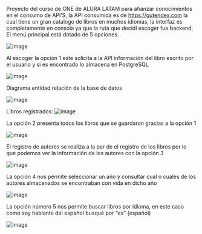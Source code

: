 Proyecto del curso de ONE de ALURA LATAM para afianzar conocimientos en el consumo de API’S, la API consumida es de https://gutendex.com la cual tiene un gran catalogo de libros en muchos idiomas, la interfaz es completamente en consola ya que la ruta que decidí escoger fue backend.
El menú principal está dotado de 5 opciones.

![image](https://github.com/OscarMes/Challenge_LiterAlura/assets/128978144/5dda2fc0-5d52-434b-813b-d1e67c69806e)

 
Al escoger la opción 1 este solicita a la API información del libro escrito por el usuario y si es encontrado lo almacena en PostgreSQL

![image](https://github.com/OscarMes/Challenge_LiterAlura/assets/128978144/a9c6145a-3e05-42b4-91c1-f5ebdb8f0243)

 
Diagrama entidad relación de la base de datos

![image](https://github.com/OscarMes/Challenge_LiterAlura/assets/128978144/f6b7c195-edd7-4cec-b1cb-9395be6a38c7)

 
Libros registrados:
![image](https://github.com/OscarMes/Challenge_LiterAlura/assets/128978144/2eb74fb8-4182-4aaa-b8de-c88a513e4869)

 
La opción 2 presenta todos los libros que se guardaron gracias a la opción 1

![image](https://github.com/OscarMes/Challenge_LiterAlura/assets/128978144/f2d84378-cfd1-48a6-a271-ff46a9bf757c)

 
El registro de autores se realiza a la par de el registro de los libros por lo que podemos ver la información de los autores con la opción 3

![image](https://github.com/OscarMes/Challenge_LiterAlura/assets/128978144/9f6b7eee-996b-4fd7-942a-403380b40b42)

 
La opción 4 nos permite seleccionar un año y consultar cual o cuales de los autores almacenados se encontraban con vida en dicho año

![image](https://github.com/OscarMes/Challenge_LiterAlura/assets/128978144/1dfe0b51-ed45-4b56-9466-40ff807f48d3)

 
La opción número 5 nos permite buscar libros por idioma, en este caso como soy hablante del español busqué por “es” (español)

![image](https://github.com/OscarMes/Challenge_LiterAlura/assets/128978144/b0e51161-d701-4fa4-bf31-5478447cf2b9)

